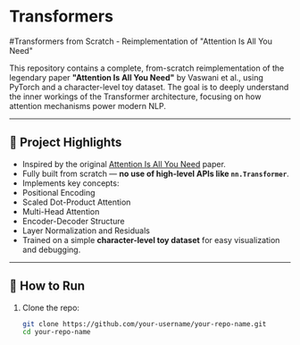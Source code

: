 # Transformers
#Transformers from Scratch - Reimplementation of "Attention Is All You Need"

This repository contains a complete, from-scratch reimplementation of the legendary paper **"Attention Is All You Need"** by Vaswani et al., using PyTorch and a character-level toy dataset. The goal is to deeply understand the inner workings of the Transformer architecture, focusing on how attention mechanisms power modern NLP.

---

## 📌 Project Highlights

-  Inspired by the original [Attention Is All You Need](https://arxiv.org/abs/1706.03762) paper.
- Fully built from scratch — **no use of high-level APIs like `nn.Transformer`**.
-  Implements key concepts:
  - Positional Encoding
  - Scaled Dot-Product Attention
  - Multi-Head Attention
  - Encoder-Decoder Structure
  - Layer Normalization and Residuals
- Trained on a simple **character-level toy dataset** for easy visualization and debugging.

---
## 🚀 How to Run

1. Clone the repo:

   ```bash
   git clone https://github.com/your-username/your-repo-name.git
   cd your-repo-name
